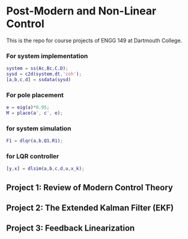 # Post-Modern and Non-Linear Control

This is the repo for course projects of ENGG 149 at Dartmouth College.

### For system implementation

```Matlab
system = ss(Ac,Bc,C,D);
sysd = c2d(system,dt,'zoh');
[a,b,c,d] = ssdata(sysd)
```

### For pole placement

```Matlab
e = eig(a)*0.95;
M = place(a', c', e);
```

### for system simulation

```Matlab
F1 = dlqr(a,b,Q1,R1);
```

### for LQR controller

```Matlab
[y,x] = dlsim(a,b,c,d,u,x_k);
```

## Project 1: Review of Modern Control Theory
## Project 2: The Extended Kalman Filter (EKF)
## Project 3: Feedback Linearization


